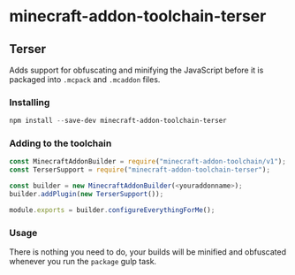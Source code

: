 # minecraft-addon-toolchain-terser

## Terser

Adds support for obfuscating and minifying the JavaScript before it is packaged into `.mcpack` and `.mcaddon` files.

### Installing

```powershell
npm install --save-dev minecraft-addon-toolchain-terser
```

### Adding to the toolchain

```javascript
const MinecraftAddonBuilder = require("minecraft-addon-toolchain/v1");
const TerserSupport = require("minecraft-addon-toolchain-terser");

const builder = new MinecraftAddonBuilder(<youraddonname>);
builder.addPlugin(new TerserSupport());

module.exports = builder.configureEverythingForMe();
```

### Usage

There is nothing you need to do, your builds will be minified and obfuscated whenever you run the `package` gulp task.
